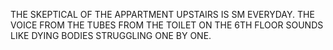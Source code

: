 THE SKEPTICAL OF THE APPARTMENT UPSTAIRS IS SM EVERYDAY.
THE VOICE FROM THE TUBES FROM THE TOILET ON THE 6TH FLOOR SOUNDS LIKE DYING BODIES STRUGGLING ONE BY ONE.

